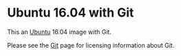 # Ubuntu 16.04 with Git

This an [Ubuntu](https://hub.docker.com/_/ubuntu/) 16.04 image with Git.

Please see the [Git](https://git-scm.com/about/free-and-open-source) page for licensing information about Git.
 